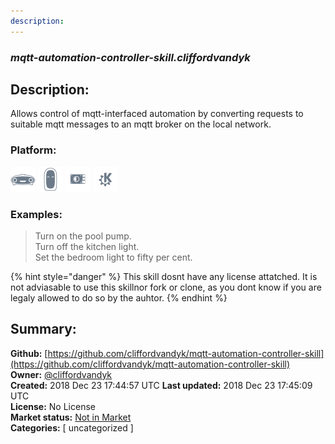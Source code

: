 ```yaml
---
description: 
---
```


### _mqtt-automation-controller-skill.cliffordvandyk_  
## Description:  
Allows control of mqtt-interfaced automation by converting requests to suitable mqtt messages to an mqtt broker on the local network.  
  
### Platform:  
 ![Mark I](../.gitbook/assets/mark-1-icon.png)  ![Mark II](../.gitbook/assets/mark-2-icon.png)  ![Picroft](../.gitbook/assets/picroft-icon.png)  ![plasmoid](../.gitbook/assets/kde.png)   
### Examples:  
> Turn on the pool pump.  
> Turn off the kitchen light.  
> Set the bedroom light to fifty per cent.  
  
{% hint style="danger" %}
This skill dosnt have any license attatched. It is not adviasable to use this skillnor fork or clone, as you dont know if you are legaly allowed to do so by the auhtor.
{% endhint %}
  
## Summary:  
**Github:** [https://github.com/cliffordvandyk/mqtt-automation-controller-skill](https://github.com/cliffordvandyk/mqtt-automation-controller-skill)  
**Owner:** [@cliffordvandyk](https://github.com/cliffordvandyk)  
**Created:** 2018 Dec 23 17:44:57 UTC  **Last updated:** 2018 Dec 23 17:45:09 UTC  
**License:** No License  
**Market status:** [Not in Market](https://market.mycroft.ai/skill/)  
**Categories:** [ uncategorized ]   
